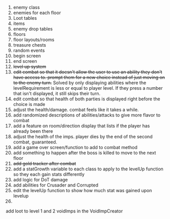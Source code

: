 1) enemy class
2) enemies for each floor
3) Loot tables
4) items
5) enemy drop tables
6) floors
7) floor layouts/rooms
8) treasure chests
9) random events
10) begin screen
11) end screen
12) ~~level up system~~
13) ~~edit combat so that it doesn't allow the user to use an ability they don't have access to. prompt them for a new choice instead of just moving on to the enemy turn.~~ Solved by only displaying abilities where the levelRequirement is less or equal to player level. If they press a number that isn't displayed, it still skips their turn. 
14) edit combat so that health of both parties is displayed right before the choice is made
15) adjust the health/damage. combat feels like it takes a while. 
16) add randomized descriptions of abilities/attacks to give more flavor to combat
17) add a feature on room/direction display that lists if the player has already been there
18) adjust the health of the imps. player dies by the end of the second combat, guaranteed. 
19) add a game over screen/function to add to combat method
20) add something to happen after the boss is killed to move to the next floor
21) ~~add gold tracker after combat~~
22) add a statGrowth variable to each class to apply to the levelUp function so they each gain stats differently
23) add logic for DoT damage
24) add abilities for Crusader and Corrupted
25) edit the levelUp function to show how much stat was gained upon levelup
26) 


add loot to level 1 and 2 voidImps in the VoidImpCreator